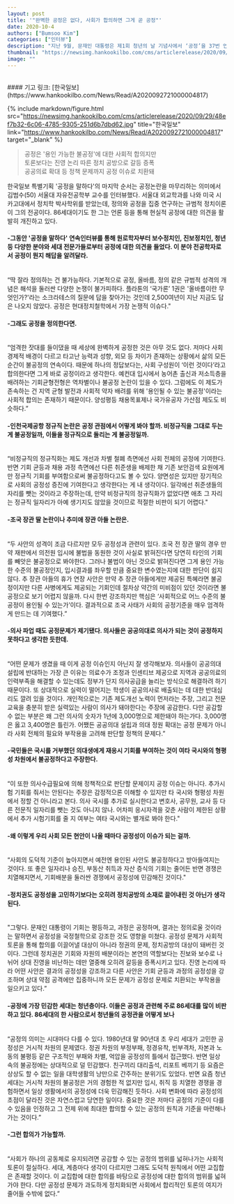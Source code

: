 ```yaml
---
layout: post
title: '"완벽한 공정은 없다, 사회가 합의하면 그게 곧 공정"'
date: 2020-10-4
authors: ["Bumsoo Kim"]
categories: ["인터뷰"]
description: "지난 9월, 문재인 대통령은 제1회 청년의 날 기념사에서 ‘공정’을 37번 언급하며 공정 사회를 향한 의지를 내비쳤다. 한국 사회에서 ‘공정’이 새로운 의제로 떠오르자 국민의 요구에 부응한 것이다."
thumbnail: "https://newsimg.hankookilbo.com/cms/articlerelease/2020/09/29/48ef7b32-6c06-4785-9305-251d6b7dbd62.jpg"
image: ""
---
```


<br>
#### 기고 링크: [한국일보](https://www.hankookilbo.com/News/Read/A2020092721000004817)

{% include markdown/figure.html src="https://newsimg.hankookilbo.com/cms/articlerelease/2020/09/29/48ef7b32-6c06-4785-9305-251d6b7dbd62.jpg" title="한국일보" link="https://www.hankookilbo.com/News/Read/A2020092721000004817" target="_blank" %}

> 공정은 '용인 가능한 불공정'에 대한 사회적 합의지만 <br> 토론보다는 진영 논리 따른 정치 공방으로 갈등 증폭 <br> 공공의료 확대 등 정책 문제까지 공정 이슈로 치환돼

한국일보 특별기획 '공정을 말하다'의 마지막 순서는 공정논란을 마무리하는 의미에서 김범수(50) 서울대 자유전공학부 교수를 인터뷰했다. 서울대 외교학과를 나와 미국 시카고대에서 정치학 박사학위를 받았는데, 정의와 공정을 집중 연구하는 규범적 정치이론이 그의 전공이다. 86세대이기도 한 그는 언론 등을 통해 현실적 공정에 대한 의견을 활발히 개진하고 있다.

#### -그동안 '공정을 말하다' 연속인터뷰를 통해 원로학자부터 보수정치인, 진보정치인, 청년 등 다양한 분야와 세대 전문가들로부터 공정에 대한 의견을 들었다. 이 분야 전공학자로서 공정이 뭔지 해답을 알려달라.

<br>
“딱 잘라 정의하는 건 불가능하다. 기본적으로 공정, 올바름, 정의 같은 규범적 성격의 개념은 해석을 둘러싼 다양한 논쟁이 불가피하다. 플라톤의 ‘국가론’ 1권은 '올바름이란 무엇인가?'라는 소크라테스의 질문에 답을 찾아가는 것인데 2,500여년이 지난 지금도 답은 나오지 않았다. 공정은 현대정치철학에서 가장 논쟁적 이슈다."

#### -그래도 공정을 정의한다면.

<br>
“엄격한 잣대를 들이댔을 때 세상에 완벽하게 공정한 것은 아무 것도 없다. 저마다 사회경제적 배경이 다르고 타고난 능력과 성향, 외모 등 차이가 존재하는 상황에서 삶의 모든 순간이 불공정의 연속이다. 때문에 하나의 정답보다는, 사회 구성원이 ‘이런 것이다’라고 합의한다면 그게 바로 공정이라고 생각한다. 예컨대 입시에서 농어촌 출신과 저소득층을 배려하는 기회균형전형은 역차별이나 불공정 논란이 있을 수 있다. 그럼에도 이 제도가 존속하는 건 지역 균형 발전과 사회적 약자 배려를 위해 '용인될 수 있는 불공정'이라는 사회적 합의는 존재하기 때문이다. 양성평등 채용목표제나 국가유공자 가산점 제도도 비슷하다.”

#### -인천국제공항 정규직 논란은 공정 관점에서 어떻게 봐야 할까. 비정규직을 그대로 두는게 불공정일까, 이들을 정규직으로 돌리는 게 불공정일까.

<br>
“비정규직의 정규직화는 제도 개선과 차별 철폐 측면에선 사회 전체의 공정에 기여한다. 반면 기회 균등과 채용 과정 측면에선 다른 취준생을 배제한 채 기존 보안검색 요원에게만 정규직 기회를 부여함으로써 불공정하다고도 볼 수 있다. 양면성은 있지만 장기적으로 사회의 공정성 증진에 기여한다고 생각한다는 게 내 생각이다. 일각에선 취준생들의 자리를 뺏는 것이라고 주장하는데, 만약 비정규직의 정규직화가 없었다면 애초 그 자리는 정규직 일자리가 아예 생기지도 않았을 것이므로 적절한 비판이 되기 어렵다."

#### -조국 장관 딸 논란이나 추미애 장관 아들 논란은.

<br>
“두 사안의 성격이 조금 다르지만 모두 공정성과 관련이 있다. 조국 전 장관 딸의 경우 만약 재판에서 의전원 입시에 불법을 동원한 것이 사실로 밝혀진다면 당연히 타인의 기회를 빼앗은 불공정으로 봐야한다. 그러나 불법이 아닌 것으로 밝혀진다면 그게 용인 가능한 수준의 불공정인지, 입시결과를 좌우할 만큼 중요한 변수였는지에 대한 판단이 쉽지 않다. 추 장관 아들의 휴가 연장 사안은 만약 추 장관 아들에게만 제공된 특혜라면 불공정이지만 다른 사병에게도 제공되는 기회인데 절차상 약간의 미비점이 있던 것이라면 불공정으로 보기 어렵지 않을까. 다시 한번 강조하지만 핵심은 ‘사회적으로 어느 수준의 불공정이 용인될 수 있는가’이다. 결과적으로 조국 사태가 사회의 공정기준을 매우 엄격하게 만드는 데 기여했다.”

#### -의사 파업 때도 공정문제가 제기됐다. 의사들은 공공의대로 의사가 되는 것이 공정하지 못하다고 생각한 듯한데.

<br>
“어떤 문제가 생겼을 때 이게 공정 이슈인지 아닌지 잘 생각해보자. 의사들이 공공의대 설립에 반대하는 가장 큰 이유는 의료수가 조정과 인센티브 제공으로 지역과 공공의료의 인력부족을 해결할 수 있는데도 정부가 단지 의사공급을 늘리는 방식으로 해결하려 하기 때문이다. 또 상대적으로 실력이 떨어지는 학생이 공공의사로 배출되는 데 대한 반대심리도 깔려 있을 것이다. 개인적으로는 기존 제도개선 노력이 먼저라는 주장, 그리고 전문교육을 충분히 받은 실력있는 사람이 의사가 돼야한다는 주장에 공감한다. 다만 공감할 수 없는 부분은 왜 그런 의사의 숫자가 1년에 3,000명으로 제한돼야 하는가다. 3,000명은 옳고 3,400명은 틀린가. 어쨌든 공공의대 설립과 의대 정원 확대는 공정 문제가 아니라 사회 전체의 필요와 부작용을 고려해 판단할 정책의 문제다.”

#### -국민들은 국시를 거부했던 의대생에게 재응시 기회를 부여하는 것이 여타 국시와의 형평성 차원에서 불공정하다고 주장한다.

<br>
“이 또한 의사수급필요에 의해 정책적으로 판단할 문제이지 공정 이슈는 아니다. 추가시험 기회를 줘서는 안된다는 주장은 감정적으론 이해할 수 있지만 타 국시와 형평성 차원에서 정할 건 아니라고 본다. 의사 국시를 추가로 실시한다고 변호사, 공무원, 교사 등 다른 전문직 일자리를 뺏는 것도 아니지 않나. 어차피 응시자격을 갖춘 사람이 제한된 상황에서 추가 시험기회를 줄 지 여부는 여타 국시와는 별개로 봐야 한다."

#### -왜 이렇게 우리 사회 모든 현안이 나올 때마다 공정성이 이슈가 되는 걸까.

<br>
“사회의 도덕적 기준이 높아지면서 예전엔 용인된 사안도 불공정하다고 받아들여지는 것이다. 또 좋은 일자리나 승진, 부동산 취득과 자산 증식의 기회는 줄어든 반면 경쟁은 치열해지면서, 기회배분을 둘러싼 경쟁에서 공정성에 민감해진 것이다."

#### -정치권도 공정성을 고민하기보다는 오히려 정치공방의 소재로 끌어내린 것 아닌가 생각된다.

<br>
"그렇다. 문재인 대통령이 기회는 평등하고, 과정은 공정하며, 결과는 정의로울 것이라는 말하면서 공정성을 국정철학으로 강조한 것도 영향을 미쳤다. 공정성 문제가 사회적 토론을 통해 합의를 이끌어낼 대상이 아니라 정권의 문제, 정치공방의 대상이 돼버린 것이다. 그런데 정치권은 기회와 자원의 배분이라는 본연의 역할보다는 진보와 보수로 나뉘어 상대 진영을 비난하는 데만 열중해 오히려 갈등을 증폭시키고 있다. 진영 논리에 따라 어떤 사안은 결과의 공정성을 강조하고 다른 사안은 기회 균등과 과정의 공정성을 강조하며 상대 약점 공격에만 집중하니까 모든 문제가 공정성 문제로 치환되는 부작용을 일으키고 있다.”

#### -공정에 가장 민감한 세대는 청년층이다. 이들은 공정과 관련해 주로 86세대를 많이 비판하고 있다. 86세대의 한 사람으로서 청년들의 공정관을 어떻게 보나

<br>
“공정의 의미는 시대마다 다를 수 있다. 1980년대 말 90년대 초 우리 세대가 고민한 공정성은 거시적 차원의 문제였다. 정권 차원의 부정부패, 정경유착, 빈부격차, 자본과 노동의 불평등 같은 구조적인 부패와 차별, 억압을 공정성의 틀에서 접근했다. 반면 일상 속의 불공정에는 상대적으로 덜 민감했다. 친구끼리 대리출석, 리포트 베끼기 등 요즘은 상상도 할 수 없는 일을 대학생활의 낭만으로 간주하는 분위기도 있었다. 반면 요즘 청년 세대는 거시적 차원의 불공정은 거의 경험한 적 없지만 입시, 취직 등 치열한 경쟁을 경험하면서 일상 생활에서의 공정성에 더욱 민감해진 듯하다. 사회 변화에 따라 공정성의 초점이 달라진 것은 자연스럽고 당연한 일이다. 중요한 것은 저마다 공정의 기준이 다를 수 있음을 인정하고 그 전제 위에 최대한 합의할 수 있는 공정의 원칙과 기준을 마련해나가는 것이다.”

#### -그런 합의가 가능할까.

<br>
“사회가 하나의 공동체로 유지되려면 공감할 수 있는 공정의 범위를 넓혀나가는 사회적 토론이 절실하다. 세대, 계층마다 생각이 다르지만 그래도 도덕적 원칙에서 어떤 교집합은 존재할 것이다. 이 교집합에 대한 합의를 바탕으로 공정성에 대한 합의의 범위를 넓혀가야 한다. 다만 공정성 문제가 과도하게 정치화되면 사회에서 합리적인 토론의 여지가 줄어들 수밖에 없다.”

<br>
